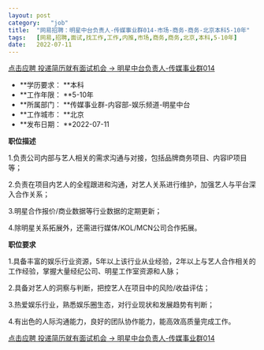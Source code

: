 ```yaml
---
layout:	post
category:	"job"
title:	"网易招聘：明星中台负责人-传媒事业群014-市场-商务-商务-北京本科5-10年"
tags:	[网易,招聘,面试,找工作,工作,内推,市场,商务,商务,北京,本科,5-10年]
date:	2022-07-11
---
```


[点击应聘 投递简历就有面试机会 ->  明星中台负责人-传媒事业群014](http://mobile.bole.netease.com/bole/boleDetail?id=41485&employeeId=346f03c3cda5f04c&key=all)



- **学历要求： **本科
- **工作年限： **5-10年
- **所属部门： **传媒事业群-内容部-娱乐频道-明星中台
- **工作城市： **北京
- **发布日期： **2022-07-11



**职位描述**

1.负责公司内部与艺人相关的需求沟通与对接，包括品牌商务项目、内容IP项目等；

2.负责在项目内艺人的全程跟进和沟通，对艺人关系进行维护，加强艺人与平台深入合作关系；

3.明星合作报价/商业数据等行业数据的定期更新；

4.除明星关系拓展外，还需进行媒体/KOL/MCN公司合作拓展。







**职位要求**

1.具备丰富的娱乐行业资源，5年以上该行业从业经验，2年以上与艺人合作相关的工作经验，掌握大量经纪公司、明星工作室资源和人脉；

2.具备对艺人的洞察与判断，把控艺人在项目中的风险/收益评估；

3.热爱娱乐行业，熟悉娱乐圈生态，对行业现状和发展趋势有判断；

4.有出色的人际沟通能力，良好的团队协作能力，能高效高质量完成工作。



[点击应聘 投递简历就有面试机会 ->  明星中台负责人-传媒事业群014](http://mobile.bole.netease.com/bole/boleDetail?id=41485&employeeId=346f03c3cda5f04c&key=all)